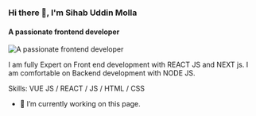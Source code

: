 ### Hi there 👋, I'm Sihab Uddin Molla
#### A passionate frontend developer
![A passionate frontend developer](https://media.licdn.com/dms/image/D5616AQG9En8h9QYl2w/profile-displaybackgroundimage-shrink_350_1400/0/1697086666526?e=1702512000&v=beta&t=nv-fPCp_ARSjYbMKck0P2J9UMyvZtuSDjRNyUdlUXII)

 I am fully Expert on Front end development with REACT JS and NEXT js. I am comfortable on Backend development with NODE JS.

Skills: VUE JS / REACT / JS / HTML / CSS

- 🔭 I’m currently working on this page. 
